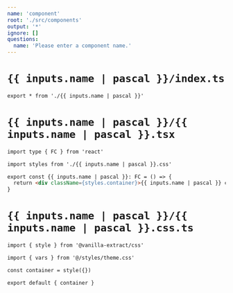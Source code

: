 ```yaml
---
name: 'component'
root: './src/components'
output: '*'
ignore: []
questions:
  name: 'Please enter a component name.'
---
```


# `{{ inputs.name | pascal }}/index.ts`

```markdown
export * from './{{ inputs.name | pascal }}'

```

# `{{ inputs.name | pascal }}/{{ inputs.name | pascal }}.tsx`

```markdown
import type { FC } from 'react'

import styles from './{{ inputs.name | pascal }}.css'

export const {{ inputs.name | pascal }}: FC = () => {
  return <div className={styles.container}>{{ inputs.name | pascal }} component</div>
}

```

# `{{ inputs.name | pascal }}/{{ inputs.name | pascal }}.css.ts`

```markdown
import { style } from '@vanilla-extract/css'

import { vars } from '@/styles/theme.css'

const container = style({})

export default { container }

```
